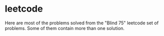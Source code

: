# leetcode

Here are most of the problems solved from the "Blind 75" leetcode set of problems. Some of them contain more than one solution.
